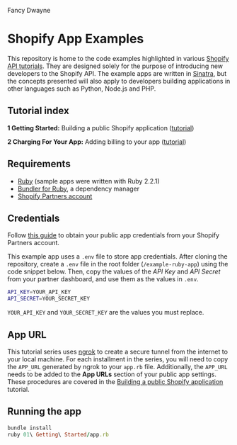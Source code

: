 Fancy Dwayne

# Shopify App Examples

This repository is home to the code examples highlighted in various [Shopify API tutorials](https://help.shopify.com/api/tutorials). They are designed solely for the purpose of introducing new developers to the Shopify API. The example apps are written in [Sinatra](https://github.com/sinatra/sinatra), but the concepts presented will also apply to developers building applications in other languages such as Python, Node.js and PHP.

## Tutorial index

**1 Getting Started:** Building a public Shopify application ([tutorial](https://help.shopify.com/api/tutorials/building-public-app))

**2 Charging For Your App:** Adding billing to your app ([tutorial](https://help.shopify.com/api/tutorials/adding-billing-to-your-app/))

## Requirements

* [Ruby](https://www.ruby-lang.org/en/documentation/installation/) (sample apps were written with Ruby 2.2.1)
* [Bundler for Ruby](http://bundler.io/), a dependency manager
* [Shopify Partners account](https://accounts.shopify.com/signup)

## Credentials

Follow [this guide](https://help.shopify.com/api/getting-started/api-credentials) to obtain your public app credentials from your Shopify Partners account.

This example app uses a `.env` file to store app credentials. After cloning the repository, create a `.env` file in the root folder (`/example-ruby-app`) using the code snippet below. Then, copy the values of the _API Key_ and _API Secret_ from your partner dashboard, and use them as the values in `.env`.

```bash
API_KEY=YOUR_API_KEY
API_SECRET=YOUR_SECRET_KEY
```

`YOUR_API_KEY` and `YOUR_SECRET_KEY` are the values you must replace.

## App URL

This tutorial series uses [ngrok](https://ngrok.com/) to create a secure tunnel from the internet to your local machine. For each installment in the series, you will need to copy the `APP_URL` generated by ngrok to your `app.rb` file.  Additionally, the `APP_URL` needs to be added to the **App URLs** section of your public app settings. These procedures are covered in the [Building a public Shopify application](https://help.shopify.com/api/tutorials/building-public-app) tutorial.

## Running the app

```ruby
bundle install
ruby 01\ Getting\ Started/app.rb
```
